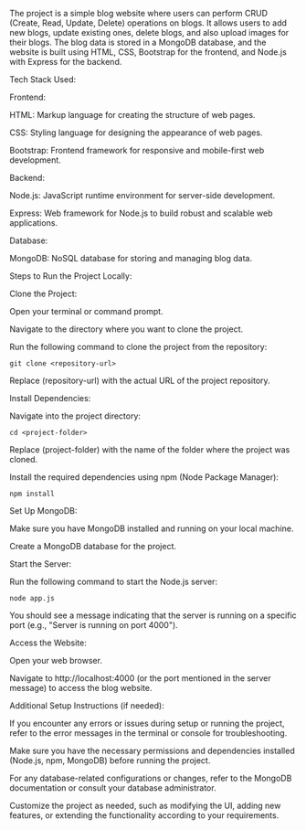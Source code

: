 The project is a simple blog website where users can perform CRUD (Create, Read, Update, Delete) operations on blogs. It allows users to add new blogs, update existing ones, delete blogs, and also upload images for their blogs. The blog data is stored in a MongoDB database, and the website is built using HTML, CSS, Bootstrap for the frontend, and Node.js with Express for the backend.

Tech Stack Used:

Frontend:

HTML: Markup language for creating the structure of web pages.

CSS: Styling language for designing the appearance of web pages.

Bootstrap: Frontend framework for responsive and mobile-first web development.


Backend:

Node.js: JavaScript runtime environment for server-side development.

Express: Web framework for Node.js to build robust and scalable web applications.

Database:

MongoDB: NoSQL database for storing and managing blog data.

Steps to Run the Project Locally:

Clone the Project:

Open your terminal or command prompt.

Navigate to the directory where you want to clone the project.

Run the following command to clone the project from the repository:

    git clone <repository-url>
  
Replace (repository-url) with the actual URL of the project repository.

Install Dependencies:

Navigate into the project directory:

    cd <project-folder>

Replace (project-folder) with the name of the folder where the project was cloned.


Install the required dependencies using npm (Node Package Manager):

    npm install

Set Up MongoDB:

Make sure you have MongoDB installed and running on your local machine.

Create a MongoDB database for the project.

Start the Server:

Run the following command to start the Node.js server:

    node app.js

You should see a message indicating that the server is running on a specific port (e.g., "Server is running on port 4000").

Access the Website:

Open your web browser.

Navigate to http://localhost:4000 (or the port mentioned in the server message) to access the blog website.

Additional Setup Instructions (if needed):

If you encounter any errors or issues during setup or running the project, refer to the error messages in the terminal or console for troubleshooting.

Make sure you have the necessary permissions and dependencies installed (Node.js, npm, MongoDB) before running the project.

For any database-related configurations or changes, refer to the MongoDB documentation or consult your database administrator.

Customize the project as needed, such as modifying the UI, adding new features, or extending the functionality according to your requirements.

